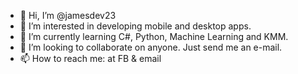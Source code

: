 - 👋 Hi, I’m @jamesdev23
- 👀 I’m interested in developing mobile and desktop apps.
- 🌱 I’m currently learning C#, Python, Machine Learning and KMM.
- 💞️ I’m looking to collaborate on anyone. Just send me an e-mail.
- 📫 How to reach me: at FB & email


<!---
jamesdev23/jamesdev23 is a ✨ special ✨ repository because its `README.md` (this file) appears on your GitHub profile.
You can click the Preview link to take a look at your changes.
--->
